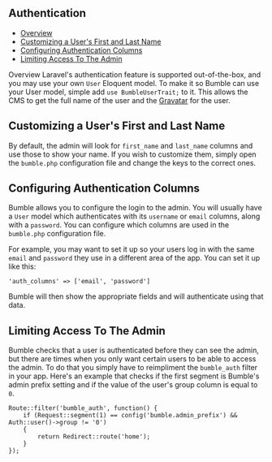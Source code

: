 ## Authentication

- [Overview](#overview)
- [Customizing a User's First and Last Name](#names)
- [Configuring Authentication Columns](#authcolumns)
- [Limiting Access To The Admin](#limitingaccess)

<a name="overview">Overview</a>
Laravel's authentication feature is supported out-of-the-box, and you may use your own ```User``` Eloquent model. To make it so Bumble can use your User model, simple add ```use BumbleUserTrait;``` to it. This allows the CMS to get the full name of the user and the [Gravatar](http://gravatar.com) for the user.

<a name="names"></a>
## Customizing a User's First and Last Name
By default, the admin will look for `first_name` and `last_name` columns and use those to show your name. If you wish to customize them, simply open the `bumble.php` configuration file and change the keys to the correct ones.

<a name="authcolumns"></a>
## Configuring Authentication Columns
Bumble allows you to configure the login to the admin. You will usually have a `User` model which authenticates with its `username` or `email` columns, along with a `password`. You can configure which columns are used in the `bumble.php` configuration file.

For example, you may want to set it up so your users log in with the same `email` and `password` they use in a different area of the app. You can set it up like this:

    'auth_columns' => ['email', 'password']

Bumble will then show the appropriate fields and will authenticate using that data.

<a name="limitingaccess"></a>
## Limiting Access To The Admin
Bumble checks that a user is authenticated before they can see the admin, but there are times when you only want certain users to be able to access the admin. To do that you simply have to reimpliment the `bumble_auth` filter in your app. Here's an example that checks if the first segment is Bumble's admin prefix setting and if the value of the user's group column is equal to `0`.

    Route::filter('bumble_auth', function() {
        if (Request::segment(1) == config('bumble.admin_prefix') && Auth::user()->group != '0')
        {
            return Redirect::route('home');
        }
    });